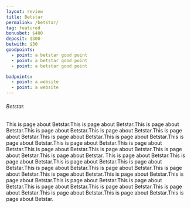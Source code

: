 ```yaml
---
layout: review
title: Betstar
permalink: /betstar/
tag: featured
bonusbet: $400
deposit: $300
betwith: $30
goodpoints:
  - point: a betstar good point
  - point: a betstar good point
  - point: a betstar good point

badpoints:
  - point: a website
  - point: a website
---
```

###### Betstar.

This is page about Betstar.This is page about Betstar.This is page about Betstar.This is page about Betstar.This is page about Betstar.This is page about Betstar.This is page about Betstar.This is page about Betstar.This is page about Betstar.This is page about Betstar.This is page about Betstar.This is page about Betstar.This is page about Betstar.This is page about Betstar.This is page about Betstar.
This is page about Betstar.This is page about Betstar.This is page about Betstar.This is page about Betstar.This is page about Betstar.This is page about Betstar.This is page about Betstar.This is page about Betstar.This is page about Betstar.This is page about Betstar.This is page about Betstar.This is page about Betstar.This is page about Betstar.This is page about Betstar.This is page about Betstar.This is page about Betstar.This is page about Betstar.This is page about Betstar.